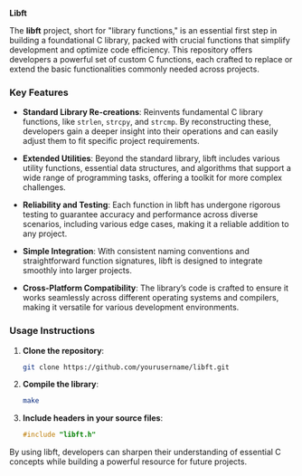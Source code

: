 **Libft**

The **libft** project, short for "library functions," is an essential first step in building a foundational C library, packed with crucial functions that simplify development and optimize code efficiency. This repository offers developers a powerful set of custom C functions, each crafted to replace or extend the basic functionalities commonly needed across projects.

### Key Features

- **Standard Library Re-creations**: Reinvents fundamental C library functions, like `strlen`, `strcpy`, and `strcmp`. By reconstructing these, developers gain a deeper insight into their operations and can easily adjust them to fit specific project requirements.

- **Extended Utilities**: Beyond the standard library, libft includes various utility functions, essential data structures, and algorithms that support a wide range of programming tasks, offering a toolkit for more complex challenges.

- **Reliability and Testing**: Each function in libft has undergone rigorous testing to guarantee accuracy and performance across diverse scenarios, including various edge cases, making it a reliable addition to any project.

- **Simple Integration**: With consistent naming conventions and straightforward function signatures, libft is designed to integrate smoothly into larger projects.

- **Cross-Platform Compatibility**: The library’s code is crafted to ensure it works seamlessly across different operating systems and compilers, making it versatile for various development environments.

### Usage Instructions

1. **Clone the repository**: 
   ```bash
   git clone https://github.com/yourusername/libft.git
   ```

2. **Compile the library**:
   ```bash
   make
   ```
3. **Include headers in your source files**:
   ```c
   #include "libft.h"
   ```

By using libft, developers can sharpen their understanding of essential C concepts while building a powerful resource for future projects.
